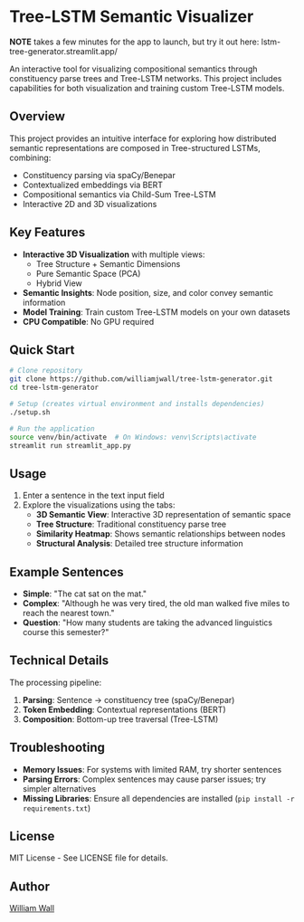 # Tree-LSTM Semantic Visualizer

**NOTE** takes a few minutes for the app to launch, but try it out here: lstm-tree-generator.streamlit.app/


An interactive tool for visualizing compositional semantics through constituency parse trees and Tree-LSTM networks. This project includes capabilities for both visualization and training custom Tree-LSTM models.

## Overview

This project provides an intuitive interface for exploring how distributed semantic representations are composed in Tree-structured LSTMs, combining:

- Constituency parsing via spaCy/Benepar
- Contextualized embeddings via BERT
- Compositional semantics via Child-Sum Tree-LSTM
- Interactive 2D and 3D visualizations

## Key Features

- **Interactive 3D Visualization** with multiple views:
  - Tree Structure + Semantic Dimensions
  - Pure Semantic Space (PCA)
  - Hybrid View
- **Semantic Insights**: Node position, size, and color convey semantic information
- **Model Training**: Train custom Tree-LSTM models on your own datasets
- **CPU Compatible**: No GPU required

## Quick Start

```bash
# Clone repository
git clone https://github.com/williamjwall/tree-lstm-generator.git
cd tree-lstm-generator

# Setup (creates virtual environment and installs dependencies)
./setup.sh

# Run the application
source venv/bin/activate  # On Windows: venv\Scripts\activate
streamlit run streamlit_app.py
```

## Usage

1. Enter a sentence in the text input field
2. Explore the visualizations using the tabs:
   - **3D Semantic View**: Interactive 3D representation of semantic space
   - **Tree Structure**: Traditional constituency parse tree
   - **Similarity Heatmap**: Shows semantic relationships between nodes
   - **Structural Analysis**: Detailed tree structure information

## Example Sentences

- **Simple**: "The cat sat on the mat."
- **Complex**: "Although he was very tired, the old man walked five miles to reach the nearest town."
- **Question**: "How many students are taking the advanced linguistics course this semester?"

## Technical Details

The processing pipeline:

1. **Parsing**: Sentence → constituency tree (spaCy/Benepar)
2. **Token Embedding**: Contextual representations (BERT)
3. **Composition**: Bottom-up tree traversal (Tree-LSTM)

## Troubleshooting

- **Memory Issues**: For systems with limited RAM, try shorter sentences
- **Parsing Errors**: Complex sentences may cause parser issues; try simpler alternatives
- **Missing Libraries**: Ensure all dependencies are installed (`pip install -r requirements.txt`)

## License

MIT License - See LICENSE file for details.

## Author

[William Wall](https://github.com/williamjwall)
``` 
